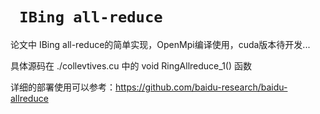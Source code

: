 # ` IBing all-reduce`

论文中 IBing all-reduce的简单实现，OpenMpi编译使用，cuda版本待开发...


具体源码在 ./collevtives.cu 中的 void RingAllreduce_1() 函数

详细的部署使用可以参考：https://github.com/baidu-research/baidu-allreduce

